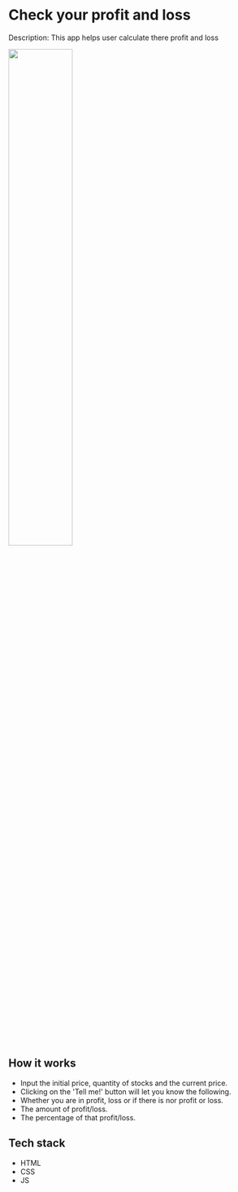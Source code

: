 # Check your profit and loss
Description:  This app helps user calculate there profit and loss

<img src="https://images.unsplash.com/photo-1563986768711-b3bde3dc821e?ixlib=rb-1.2.1&ixid=MnwxMjA3fDB8MHxwaG90by1wYWdlfHx8fGVufDB8fHx8&auto=format&fit=crop&w=1168&q=80" width="50%"/>

## How it works

* Input the initial price, quantity of stocks and the current price.
* Clicking on the 'Tell me!' button will let you know the following.
* Whether you are in profit, loss or if there is nor profit or loss.
* The amount of profit/loss.
* The percentage of that profit/loss.
## Tech stack
 - HTML
 - CSS
 - JS
 
